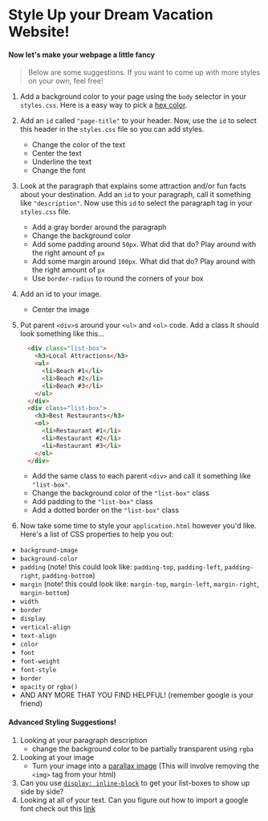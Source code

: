 # Style Up your Dream Vacation Website!

#### Now let's make your webpage a little fancy
> Below are some suggestions. If you want to come up with more styles on your own, feel free!
1. Add a background color to your page using the `body` selector in your `styles.css`. Here is a easy way to pick a [hex color](https://www.google.com/search?q=hex+color+picker&oq=hex+color+picker&aqs=chrome.0.0l6.3344j0j7&sourceid=chrome&ie=UTF-8). 
1. Add an `id` called `"page-title"` to your header. Now, use the `id` to select this header in the `styles.css` file so you can add styles.
    - Change the color of the text
    - Center the text
    - Underline the text
    - Change the font
1. Look at the paragraph that explains some attraction and/or fun facts about your destination. Add an `id` to your paragraph, call it something like `"description"`. Now use this `id` to select the paragraph tag in your `styles.css` file.
    - Add a gray border around the paragraph
    - Change the background color
    - Add some padding around `50px`. What did that do? Play around with the right amount of `px`
    - Add some margin around `100px`. What did that do? Play around with the right amount of `px`
    - Use `border-radius` to round the corners of your box
1. Add an id to your image. 
    - Center the image
1. Put parent `<div>`s around your `<ul>`  and `<ol>` code. Add a class  It should look something like this...
    ``` HTML
      <div class="list-box">
        <h3>Local Attractions</h3>
        <ul>
          <li>Beach #1</li>
          <li>Beach #2</li>
          <li>Beach #3</li>
        </ul>
      </div>
      <div class="list-box">
        <h3>Best Restaurants</h3>
        <ol>
          <li>Restaurant #1</li>
          <li>Restaurant #2</li>
          <li>Restaurant #3</li>
        </ol>
      </div>
    ```
    - Add the same class to each parent `<div>` and call it something like `"list-box"`.
    - Change the background color of the `"list-box"` class
    - Add padding to the `"list-box"` class
    - Add a dotted border on the `"list-box"` class

1. Now take some time to style your `application.html` however you'd like. Here's a list of CSS properties to help you out: 
* `background-image`
* `background-color`
* `padding` (note! this could look like: `padding-top`, `padding-left`, `padding-right`, `padding-bottom`)
* `margin` (note! this could look like: `margin-top`, `margin-left`, `margin-right`, `margin-bottom`)
* `width`
* `border`
* `display`
* `vertical-align`
* `text-align`
* `color`
* `font`
* `font-weight`
* `font-style`
* `border`
* `opacity` or `rgba()`
* AND ANY MORE THAT YOU FIND HELPFUL! (remember google is your friend)

#### Advanced Styling Suggestions!
1. Looking at your paragraph description
    - change the background color to be partially transparent using `rgba`
1. Looking at your image
    - Turn your image into a [parallax image](https://www.w3schools.com/howto/howto_css_parallax.asp) (This will involve removing the `<img>` tag from your html)
1. Can you use [`display: inline-block`](http://learnlayout.com/inline-block.html) to get your list-boxes to show up side by side?
1. Looking at all of your text. Can you figure out how to import a google font check out this [link](https://codeburst.io/intro-to-google-fonts-for-web-developers-5559b63807d3)


